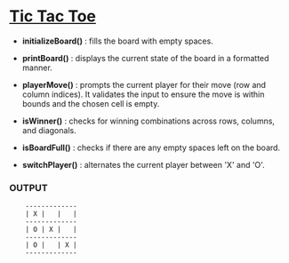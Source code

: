 # [**Tic Tac Toe**](https://github.com/Ajallen14/Tic-Tac-Toe-Game/blob/master/TicTacToe.java)

* **initializeBoard()** : fills the board with empty spaces.

* **printBoard()** :  displays the current state of the board in a formatted manner.

* **playerMove()** :  prompts the current player for their move (row and column indices). It validates the input to ensure the move is within bounds and the chosen cell is empty.

* **isWinner()** :  checks for winning combinations across rows, columns, and diagonals.

* **isBoardFull()** :   checks if there are any empty spaces left on the board.

* **switchPlayer()** : alternates the current player between 'X' and 'O'.

### **OUTPUT**

        -------------
        | X |   |   |
        -------------
        | O | X |   |
        -------------
        | O |   | X |
        -------------